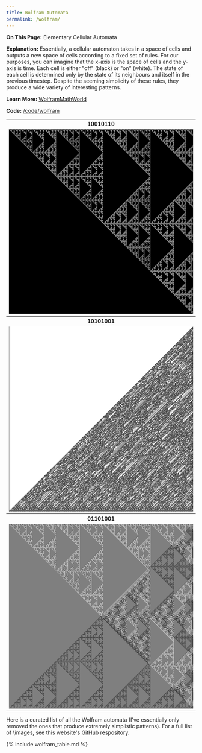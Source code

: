 ```yaml
---
title: Wolfram Automata
permalink: /wolfram/
---
```


<b>On This Page:</b> 
Elementary Cellular Automata

<b>Explanation:</b> 
Essentially, a cellular automaton takes in a space of cells and outputs a new space of cells according to a fixed set of rules. 
For our purposes, you can imagine that the x-axis is the space of cells and the y-axis is time. 
Each cell is either "off" (black) or "on" (white). The state of each cell is determined only by the state of its neighbours and itself in the previous timestep.
Despite the seeming simplicity of these rules, they produce a wide variety of interesting patterns.

<b>Learn More:</b> 
<a href ="http://mathworld.wolfram.com/ElementaryCellularAutomaton.html">WolframMathWorld</a>

<b>Code:</b> 
<a href ="https://github.com/ibeach/ibeach.github.io/tree/master/code/wolfram">/code/wolfram</a>

<table>
<tr>
<th>10010110</th>
</tr>
<tr>
<td><img src="\images\wolfram\10010110_large.png"></td>
</tr>
<tr>
<th>10101001</th>
</tr>
<tr>
<td><img src="\images\wolfram\10101001_large.png"></td>
</tr>
<tr>
<th>01101001</th>
</tr>
<tr>
<td><img src="\images\wolfram\01101001_large.png"></td>
</tr>
</table>

Here is a curated list of all the Wolfram automata (I've essentially only removed the ones that produce extremely simplistic patterns). For a full list of \images, see this website's GitHub respository.

{% include wolfram_table.md %}